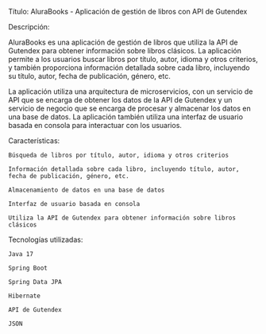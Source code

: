 Título: AluraBooks - Aplicación de gestión de libros con API de Gutendex

Descripción:

AluraBooks es una aplicación de gestión de libros que utiliza la API de Gutendex para obtener información sobre libros clásicos. La aplicación permite a los usuarios buscar libros por título, autor, idioma y otros criterios, y también proporciona información detallada sobre cada libro, incluyendo su título, autor, fecha de publicación, género, etc.

La aplicación utiliza una arquitectura de microservicios, con un servicio de API que se encarga de obtener los datos de la API de Gutendex y un servicio de negocio que se encarga de procesar y almacenar los datos en una base de datos. La aplicación también utiliza una interfaz de usuario basada en consola para interactuar con los usuarios.

Características:


    Búsqueda de libros por título, autor, idioma y otros criterios

    Información detallada sobre cada libro, incluyendo título, autor, fecha de publicación, género, etc.

    Almacenamiento de datos en una base de datos

    Interfaz de usuario basada en consola

    Utiliza la API de Gutendex para obtener información sobre libros clásicos


Tecnologías utilizadas:


    Java 17

    Spring Boot

    Spring Data JPA

    Hibernate

    API de Gutendex

    JSON

